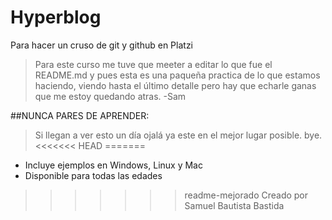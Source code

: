 # Hyperblog
Para hacer un cruso de git y github en Platzi
>Para este curso me tuve que meeter a editar lo que fue el README.md y pues esta es una paqueña practica de lo que estamos haciendo, viendo hasta el último detalle pero hay que echarle ganas que me estoy quedando atras.
>-Sam

##NUNCA PARES DE APRENDER:
>Si llegan a ver esto un día ojalá ya este en el mejor lugar posible. bye.
<<<<<<< HEAD
=======
* Incluye ejemplos en Windows, Linux y Mac
* Disponible para todas las edades
>>>>>>> readme-mejorado
>Creado por Samuel Bautista Bastida

